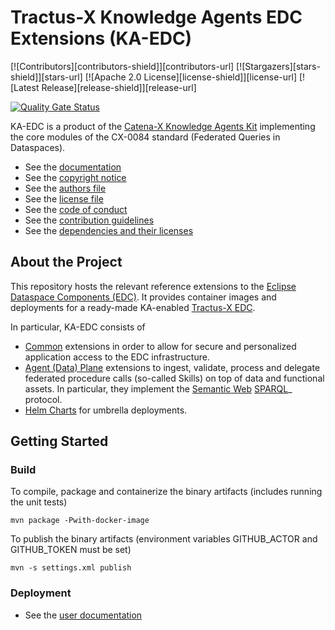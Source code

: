 # Tractus-X Knowledge Agents EDC Extensions (KA-EDC)

[![Contributors][contributors-shield]][contributors-url]
[![Stargazers][stars-shield]][stars-url]
[![Apache 2.0 License][license-shield]][license-url]
[![Latest Release][release-shield]][release-url]

[![Quality Gate Status](https://sonarcloud.io/api/project_badges/measure?project=eclipse-tractusx_knowledge-agents-edc&metric=alert_status)](https://sonarcloud.io/summary/new_code?id=eclipse-tractusx_knowledge-agents-edc)

KA-EDC is a product of the [Catena-X Knowledge Agents Kit](https://catenax-ng.github.io/product-knowledge) implementing the core modules of the CX-0084 standard (Federated Queries in Dataspaces).

* See the [documentation](docs/README.md)
* See the [copyright notice](COPYRIGHT.md)
* See the [authors file](AUTHORS.md)
* See the [license file](LICENSE.md)
* See the [code of conduct](CODE_OF_CONDUCT.md)
* See the [contribution guidelines](CONTRIBUTING.md)
* See the [dependencies and their licenses](DEPENDENCIES.md)

## About the Project 

This repository hosts the relevant reference extensions to the [Eclipse Dataspace Components (EDC)](https://github.com/eclipse-edc/Connector).
It provides container images and deployments for a ready-made KA-enabled [Tractus-X EDC](https://github.com/eclipse-tractusx/tractusx-edc).

In particular, KA-EDC consists of

- [Common](common) extensions in order to allow for secure and personalized application access to the EDC infrastructure.
- [Agent (Data) Plane](agent-plane) extensions to ingest, validate, process and delegate federated procedure calls (so-called Skills) on top of data and functional assets. In particular, they implement the [Semantic Web](https://www.w3.org/standards/semanticweb/) [SPARQL](https://www.w3.org/TR/sparql11-query/)_ protocol. 
- [Helm Charts](charts) for umbrella deployments. 

## Getting Started

### Build

To compile, package and containerize the binary artifacts (includes running the unit tests)

```shell
mvn package -Pwith-docker-image
```

To publish the binary artifacts (environment variables GITHUB_ACTOR and GITHUB_TOKEN must be set)

```shell
mvn -s settings.xml publish
```

### Deployment

* See the [user documentation](docs/README.md)


